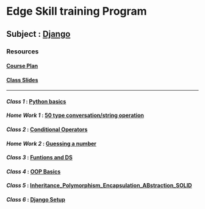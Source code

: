 # Edge Skill training Program
## Subject : [Django](https://www.djangoproject.com/)

### Resources
#### [**Course Plan**](https://github.com/MM-Mamunn/Edge-SkillTraining-Django/blob/main/Course%20plan.pdf)

#### [**Class Slides**](https://github.com/MM-Mamunn/Edge-SkillTraining-Django/tree/main/Class%20Slides)
---

#### ***Class 1*** : [Python basics](https://github.com/MM-Mamunn/Edge-SkillTraining-Django/tree/main/Class%20Task/C1_Pythone_Basics)
#### ***Home Work 1*** : [50 type conversation/string operation](https://github.com/MM-Mamunn/Edge-SkillTraining-Django/blob/main/Home%20Task/HomeTask1.py)

#### ***Class 2*** : [Conditional Operators](https://github.com/MM-Mamunn/Edge-SkillTraining-Django/tree/main/Class%20Task/C2_ConditionalOperator)
#### ***Home Work 2*** : [Guessing a number](https://github.com/MM-Mamunn/Edge-SkillTraining-Django/blob/main/Home%20Task/HomeTask2.py)

#### ***Class 3*** : [Funtions and DS](https://github.com/MM-Mamunn/Edge-SkillTraining-Django/tree/main/Class%20Task/C3_Functions)

#### ***Class 4*** : [OOP Basics](https://github.com/MM-Mamunn/Edge-SkillTraining-Django/tree/main/Class%20Task/C4_OOP)

#### ***Class 5*** : [Inheritance_Polymorphism_Encapsulation_ABstraction_SOLID](https://github.com/MM-Mamunn/Edge-SkillTraining-Django/tree/main/Class%20Task/C5_OOP_Properties%26Principle)
#### ***Class 6*** : [Django Setup](https://github.com/MM-Mamunn/Edge-SkillTraining-Django/tree/main/Class%20Task/C6_Django_setup_Linux)
